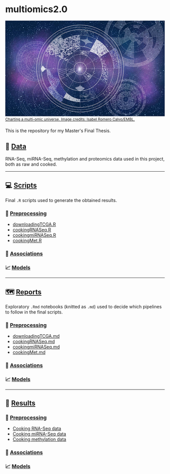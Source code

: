 # multiomics2.0
![Charting a multi-omic universe. Image credits: Isabel Romero Calvo/EMBL.](reports/cover.jpg)
<sup>[Charting a multi-omic universe. Image credits: Isabel Romero Calvo/EMBL.](https://www.embl.org/news/science/charting-a-multi-omic-universe/)</sup>

This is the repository for my Master's Final Thesis.

## :dna: [Data](data/)
RNA-Seq, miRNA-Seq, methylation and proteomics data used in this project, both as raw and cooked.

---

## :computer: [Scripts](scripts/)
Final `.R` scripts used to generate the obtained results.

### 🍳 [Preprocessing](scripts/preprocessing/)
- [downloadingTCGA.R](scripts/preprocessing/downloadingTCGA.R)
- [cookingRNASeq.R](scripts/preprocessing/cookingRNASeq.R)
- [cookingmiRNASeq.R](scripts/preprocessing/cookingmiRNASeq.R)
- [cookingMet.R](scripts/preprocessing/cookingMet.R)

### 👫 [Associations](scripts/associations/)

### 📈 [Models](scripts/models/)


---

## 🗺️ [Reports](reports/)

Exploratory `.Rmd` notebooks (knitted as `.md`) used to decide which pipelines to follow in the final scripts.

### 🍳 [Preprocessing](reports/preprocessing/)
- [downloadingTCGA.md](reports/preprocessing/downloadingTCGA.md)
- [cookingRNASeq.md](reports/preprocessing/cookingRNASeq.md)
- [cookingmiRNASeq.md](reports/preprocessing/cookingmiRNASeq.md)
- [cookingMet.md](reports/preprocessing/cookingMet.md)

### 👫 [Associations](reports/associations/)

### 📈 [Models](reports/models/)

---

## 📓 [Results](results/)

### 🍳 [Preprocessing](results/preprocessing/)
- [Cooking RNA-Seq data](results/preprocessing/cookingRNASeq)
- [Cooking miRNA-Seq data](results/preprocessing/cookingmiRNASeq)
- [Cooking methylation data](results/preprocessing/cookingMet)


### 👫 [Associations](results/associations/)

### 📈 [Models](results/models/)